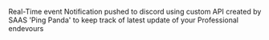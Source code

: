 
Real-Time event Notification pushed to discord using custom API created by SAAS 'Ping Panda' to keep track of latest update of your Professional endevours

